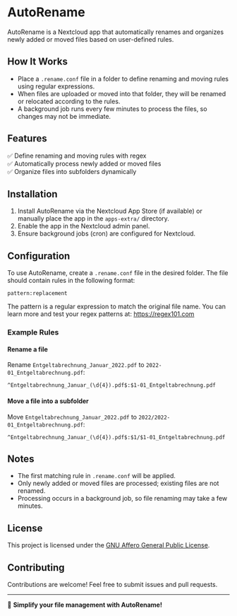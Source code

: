 # AutoRename  

AutoRename is a Nextcloud app that automatically renames and organizes newly added or moved files based on user-defined rules.  

## How It Works  

- Place a `.rename.conf` file in a folder to define renaming and moving rules using regular expressions.  
- When files are uploaded or moved into that folder, they will be renamed or relocated according to the rules.  
- A background job runs every few minutes to process the files, so changes may not be immediate. 

## Features  

✅ Define renaming and moving rules with regex  
✅ Automatically process newly added or moved files  
✅ Organize files into subfolders dynamically  

## Installation  

1. Install AutoRename via the Nextcloud App Store (if available) or manually place the app in the `apps-extra/` directory.  
2. Enable the app in the Nextcloud admin panel.  
3. Ensure background jobs (cron) are configured for Nextcloud.  

## Configuration  

To use AutoRename, create a `.rename.conf` file in the desired folder. The file should contain rules in the following format:  

`pattern:replacement`

 The pattern is a regular expression to match the original file name. You can learn more and test your regex patterns at: https://regex101.com


### Example Rules  

#### Rename a file  
Rename `Entgeltabrechnung_Januar_2022.pdf` to `2022-01_Entgeltabrechnung.pdf`:  

```
^Entgeltabrechnung_Januar_(\d{4}).pdf$:$1-01_Entgeltabrechnung.pdf
```


#### Move a file into a subfolder  
Move `Entgeltabrechnung_Januar_2022.pdf` to `2022/2022-01_Entgeltabrechnung.pdf`:  

```
^Entgeltabrechnung_Januar_(\d{4}).pdf$:$1/$1-01_Entgeltabrechnung.pdf
```


## Notes  

- The first matching rule in `.rename.conf` will be applied. 
- Only newly added or moved files are processed; existing files are not renamed.
- Processing occurs in a background job, so file renaming may take a few minutes.

## License  

This project is licensed under the [GNU Affero General Public License](LICENSE).  

## Contributing  

Contributions are welcome! Feel free to submit issues and pull requests.  

---

🚀 **Simplify your file management with AutoRename!**  
